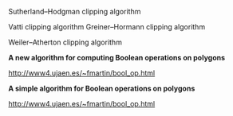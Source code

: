 Sutherland–Hodgman clipping algorithm

Vatti clipping algorithm
Greiner–Hormann clipping algorithm

Weiler–Atherton clipping algorithm


**A new algorithm for computing Boolean operations on polygons**

http://www4.ujaen.es/~fmartin/bool_op.html

**A simple algorithm for Boolean operations on polygons**

http://www4.ujaen.es/~fmartin/bool_op.html